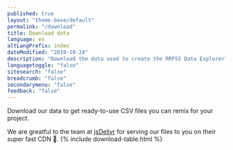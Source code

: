 ```yaml
---
published: true
layout: "theme-base/default"
permalink: "/download"
title: Download data
language: en
altLangPrefix: index
dateModified: "2019-10-24"
description: "Download the data used to create the RRFSS Data Explorer"
languagetoggle: "false"
sitesearch: "false"
breadcrumb: "false"
secondarymenu: "false"
feedback: "false"
---
```

Download our data to get ready-to-use CSV files you can remix for your project.

We are greatful to the team at [jsDelivr](https://www.jsdelivr.com/) for serving our files to you on their super fast CDN 🚀.
{% include download-table.html %}
